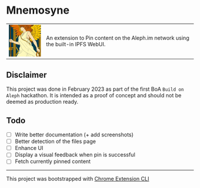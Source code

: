 # Mnemosyne

<table>
    <tr>
        <td>
            <img src="./public/icons/icon_128.png" />
        </td>
        <td>
            An extension to Pin content on the Aleph.im network using the built-in IPFS WebUI.
        </td>
    </tr>
</table>

## Disclaimer

This project was done in February 2023 as part of the first BoA `Build on Aleph` hackathon. It is intended as a proof of concept and should not be deemed as production ready.

## Todo

- [ ] Write better documentation (+ add screenshots)
- [ ] Better detection of the files page
- [ ] Enhance UI
- [ ] Display a visual feedback when pin is successful
- [ ] Fetch currently pinned content

---

This project was bootstrapped with [Chrome Extension CLI](https://github.com/dutiyesh/chrome-extension-cli)
